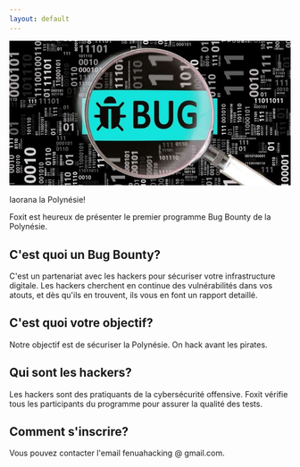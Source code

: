 ```yaml
---
layout: default
---
```


![Banner](assets/images/bugbounty.jpg)

Iaorana la Polynésie!  

Foxit est heureux de présenter le premier programme Bug Bounty de la Polynésie.

## C'est quoi un Bug Bounty?

C'est un partenariat avec les hackers pour sécuriser votre infrastructure digitale. Les hackers cherchent en continue des vulnérabilités dans vos atouts, et dès qu'ils en trouvent, ils vous en font un rapport detaillé. 

## C'est quoi votre objectif?

Notre objectif est de sécuriser la Polynésie. On hack avant les pirates.

## Qui sont les hackers?

Les hackers sont des pratiquants de la cybersécurité offensive. Foxit vérifie tous les participants du programme pour assurer la qualité des tests.

## Comment s'inscrire?

Vous pouvez contacter l'email fenuahacking @ gmail.com.


